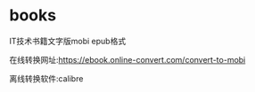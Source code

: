 # books
IT技术书籍文字版mobi epub格式

在线转换网址:https://ebook.online-convert.com/convert-to-mobi

离线转换软件:calibre